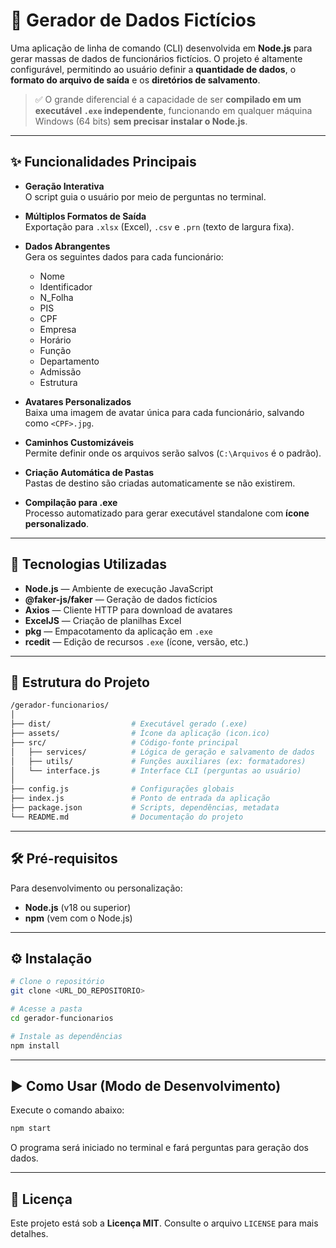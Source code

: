 # 📖 Gerador de Dados Fictícios

Uma aplicação de linha de comando (CLI) desenvolvida em **Node.js** para gerar massas de dados de funcionários fictícios. O projeto é altamente configurável, permitindo ao usuário definir a **quantidade de dados**, o **formato do arquivo de saída** e os **diretórios de salvamento**.

> ✅ O grande diferencial é a capacidade de ser **compilado em um executável `.exe` independente**, funcionando em qualquer máquina Windows (64 bits) **sem precisar instalar o Node.js**.

---

## ✨ Funcionalidades Principais

- **Geração Interativa**  
  O script guia o usuário por meio de perguntas no terminal.

- **Múltiplos Formatos de Saída**  
  Exportação para `.xlsx` (Excel), `.csv` e `.prn` (texto de largura fixa).

- **Dados Abrangentes**  
  Gera os seguintes dados para cada funcionário:

  - Nome
  - Identificador
  - N_Folha
  - PIS
  - CPF
  - Empresa
  - Horário
  - Função
  - Departamento
  - Admissão
  - Estrutura

- **Avatares Personalizados**  
  Baixa uma imagem de avatar única para cada funcionário, salvando como `<CPF>.jpg`.

- **Caminhos Customizáveis**  
  Permite definir onde os arquivos serão salvos (`C:\Arquivos` é o padrão).

- **Criação Automática de Pastas**  
  Pastas de destino são criadas automaticamente se não existirem.

- **Compilação para .exe**  
  Processo automatizado para gerar executável standalone com **ícone personalizado**.

---

## 🚀 Tecnologias Utilizadas

- **Node.js** — Ambiente de execução JavaScript
- **@faker-js/faker** — Geração de dados fictícios
- **Axios** — Cliente HTTP para download de avatares
- **ExcelJS** — Criação de planilhas Excel
- **pkg** — Empacotamento da aplicação em `.exe`
- **rcedit** — Edição de recursos `.exe` (ícone, versão, etc.)

---

## 📂 Estrutura do Projeto

```bash
/gerador-funcionarios/
│
├── dist/                  # Executável gerado (.exe)
├── assets/                # Ícone da aplicação (icon.ico)
├── src/                   # Código-fonte principal
│   ├── services/          # Lógica de geração e salvamento de dados
│   ├── utils/             # Funções auxiliares (ex: formatadores)
│   └── interface.js       # Interface CLI (perguntas ao usuário)
│
├── config.js              # Configurações globais
├── index.js               # Ponto de entrada da aplicação
├── package.json           # Scripts, dependências, metadata
└── README.md              # Documentação do projeto
```

---

## 🛠️ Pré-requisitos

Para desenvolvimento ou personalização:

- **Node.js** (v18 ou superior)
- **npm** (vem com o Node.js)

---

## ⚙️ Instalação

```bash
# Clone o repositório
git clone <URL_DO_REPOSITORIO>

# Acesse a pasta
cd gerador-funcionarios

# Instale as dependências
npm install
```

---

## ▶️ Como Usar (Modo de Desenvolvimento)

Execute o comando abaixo:

```bash
npm start
```

O programa será iniciado no terminal e fará perguntas para geração dos dados.

---

## 📝 Licença

Este projeto está sob a **Licença MIT**. Consulte o arquivo `LICENSE` para mais detalhes.
